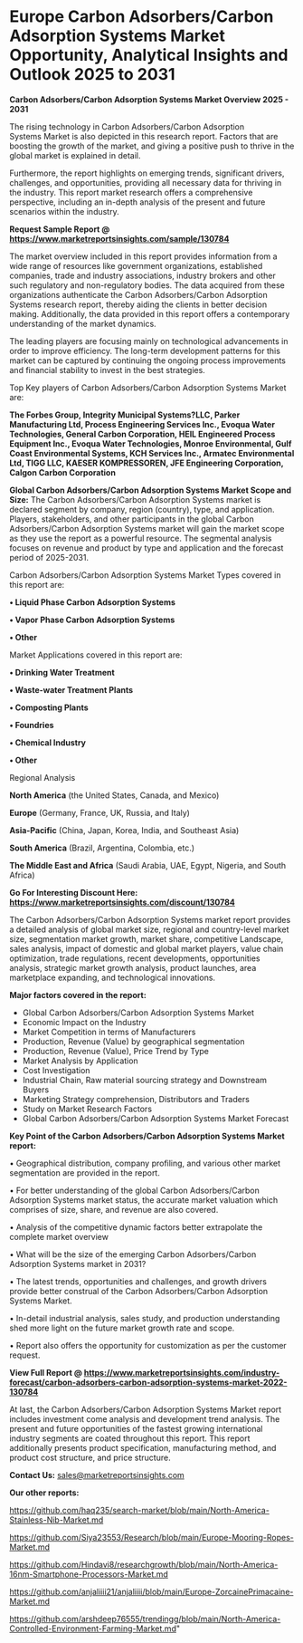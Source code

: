 # Europe Carbon Adsorbers/Carbon Adsorption Systems Market Opportunity, Analytical Insights and Outlook 2025 to 2031

<Strong> Carbon Adsorbers/Carbon Adsorption Systems Market Overview 2025 - 2031</strong>

The rising technology in Carbon Adsorbers/Carbon Adsorption Systems Market is also depicted in this research report. Factors that are boosting the growth of the market, and giving a positive push to thrive in the global market is explained in detail.

Furthermore, the report highlights on emerging trends, significant drivers, challenges, and opportunities, providing all necessary data for thriving in the industry. This report market research offers a comprehensive perspective, including an in-depth analysis of the present and future scenarios within the industry.

<strong>Request Sample Report @ <a href=https://www.marketreportsinsights.com/sample/130784>https://www.marketreportsinsights.com/sample/130784</a></strong>

The market overview included in this report provides information from a wide range of resources like government organizations, established companies, trade and industry associations, industry brokers and other such regulatory and non-regulatory bodies. The data acquired from these organizations authenticate the Carbon Adsorbers/Carbon Adsorption Systems research report, thereby aiding the clients in better decision making. Additionally, the data provided in this report offers a contemporary understanding of the market dynamics.

The leading players are focusing mainly on technological advancements in order to improve efficiency. The long-term development patterns for this market can be captured by continuing the ongoing process improvements and financial stability to invest in the best strategies.

Top Key players of Carbon Adsorbers/Carbon Adsorption Systems Market are:

<strong>The Forbes Group, Integrity Municipal Systems?LLC, Parker Manufacturing Ltd, Process Engineering Services Inc., Evoqua Water Technologies, General Carbon Corporation, HEIL Engineered Process Equipment Inc., Evoqua Water Technologies, Monroe Environmental, Gulf Coast Environmental Systems, KCH Services Inc., Armatec Environmental Ltd, TIGG LLC, KAESER KOMPRESSOREN, JFE Engineering Corporation, Calgon Carbon Corporation</strong>

<strong><b>Global Carbon Adsorbers/Carbon Adsorption Systems Market Scope and Size:</b></strong>
The Carbon Adsorbers/Carbon Adsorption Systems market is declared segment by company, region (country), type, and application. Players, stakeholders, and other participants in the global Carbon Adsorbers/Carbon Adsorption Systems market will gain the market scope as they use the report as a powerful resource. The segmental analysis focuses on revenue and product by type and application and the forecast period of 2025-2031.

Carbon Adsorbers/Carbon Adsorption Systems Market Types covered in this report are:

<strong>• Liquid Phase Carbon Adsorption Systems

• Vapor Phase Carbon Adsorption Systems

• Other</strong>

Market Applications covered in this report are:

<strong>• Drinking Water Treatment

• Waste-water Treatment Plants

• Composting Plants

• Foundries

• Chemical Industry

• Other</strong> 

Regional Analysis

<strong>North America</strong> (the United States, Canada, and Mexico)

<strong>Europe</strong> (Germany, France, UK, Russia, and Italy)

<strong>Asia-Pacific</strong> (China, Japan, Korea, India, and Southeast Asia)

<strong>South America</strong> (Brazil, Argentina, Colombia, etc.)

<strong>The Middle East and Africa</strong> (Saudi Arabia, UAE, Egypt, Nigeria, and South Africa)

<strong>Go For Interesting Discount Here: <a href=https://www.marketreportsinsights.com/discount/130784>https://www.marketreportsinsights.com/discount/130784</a></strong>

The Carbon Adsorbers/Carbon Adsorption Systems market report provides a detailed analysis of global market size, regional and country-level market size, segmentation market growth, market share, competitive Landscape, sales analysis, impact of domestic and global market players, value chain optimization, trade regulations, recent developments, opportunities analysis, strategic market growth analysis, product launches, area marketplace expanding, and technological innovations.

<strong><b>Major factors covered in the report:</b></strong>
<ul>
  <li>Global Carbon Adsorbers/Carbon Adsorption Systems Market </li>
  <li>Economic Impact on the Industry</li>
  <li>Market Competition in terms of Manufacturers</li>
  <li>Production, Revenue (Value) by geographical segmentation</li>
  <li>Production, Revenue (Value), Price Trend by Type</li>
  <li>Market Analysis by Application</li>
  <li>Cost Investigation</li>
  <li>Industrial Chain, Raw material sourcing strategy and Downstream Buyers</li>
  <li>Marketing Strategy comprehension, Distributors and Traders</li>
  <li>Study on Market Research Factors</li>
  <li>Global Carbon Adsorbers/Carbon Adsorption Systems Market Forecast</li>
</ul>

<strong><b>Key Point of the Carbon Adsorbers/Carbon Adsorption Systems Market report:</b></strong>

• Geographical distribution, company profiling, and various other market segmentation are provided in the report.

• For better understanding of the global Carbon Adsorbers/Carbon Adsorption Systems market status, the accurate market valuation which comprises of size, share, and revenue are also covered.

• Analysis of the competitive dynamic factors better extrapolate the complete market overview

• What will be the size of the emerging Carbon Adsorbers/Carbon Adsorption Systems market in 2031?

• The latest trends, opportunities and challenges, and growth drivers provide better construal of the Carbon Adsorbers/Carbon Adsorption Systems Market.

• In-detail industrial analysis, sales study, and production understanding shed more light on the future market growth rate and scope.

• Report also offers the opportunity for customization as per the customer request.

<strong><b>View Full Report @ <a href=https://www.marketreportsinsights.com/industry-forecast/carbon-adsorbers-carbon-adsorption-systems-market-2022-130784>https://www.marketreportsinsights.com/industry-forecast/carbon-adsorbers-carbon-adsorption-systems-market-2022-130784</a></b></strong>


At last, the Carbon Adsorbers/Carbon Adsorption Systems Market report includes investment come analysis and development trend analysis. The present and future opportunities of the fastest growing international industry segments are coated throughout this report. This report additionally presents product specification, manufacturing method, and product cost structure, and price structure.

<strong>Contact Us:</strong>
sales@marketreportsinsights.com

<strong>Our other reports:</strong>

<a href=https://github.com/haq235/search-market/blob/main/North-America-Stainless-Nib-Market.md>https://github.com/haq235/search-market/blob/main/North-America-Stainless-Nib-Market.md</a>

<a href=https://github.com/Siya23553/Research/blob/main/Europe-Mooring-Ropes-Market.md>https://github.com/Siya23553/Research/blob/main/Europe-Mooring-Ropes-Market.md</a>

<a href=https://github.com/Hindavi8/researchgrowth/blob/main/North-America-16nm-Smartphone-Processors-Market.md>https://github.com/Hindavi8/researchgrowth/blob/main/North-America-16nm-Smartphone-Processors-Market.md</a>

<a href=https://github.com/anjaliiii21/anjaliiii/blob/main/Europe-ZorcainePrimacaine-Market.md>https://github.com/anjaliiii21/anjaliiii/blob/main/Europe-ZorcainePrimacaine-Market.md</a>

<a href=https://github.com/arshdeep76555/trendingg/blob/main/North-America-Controlled-Environment-Farming-Market.md>https://github.com/arshdeep76555/trendingg/blob/main/North-America-Controlled-Environment-Farming-Market.md</a>"
